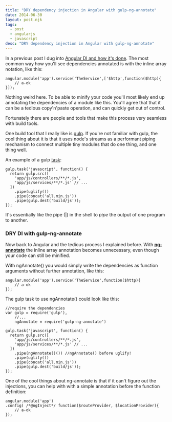 ```yaml
---
title: "DRY dependency injection in Angular with gulp-ng-annotate"
date: 2014-06-30
layout: post.njk
tags:
  - post
  - angularjs
  - javascript
desc: "DRY dependency injection in Angular with gulp-ng-annotate"
---
```


In a previous post I dug into [Angular DI and how it's done](/a-closer-look-at-angular-s-dependency-injection/).
The most common way how you'll see dependencies annotated is with the inline array notation, like this:

```
angular.module('app').service('TheService',['$http',function($http){
	// a-ok
}]);
```

Nothing weird here. To be able to minify your code you'll most likely end up annotating the dependencies of a module like this.
You'll agree that that it can be a tedious copy'n'paste operation, and can quickly get out of control.

Fortunately there are people and tools that make this process very seamless with build tools.

One build tool that I really like is [gulp](http://gulpjs.com). If you're not familiar with gulp, the cool thing about it is that it uses node's streams as a performant piping mechanism to connect multiple tiny modules that do one thing, and one thing well.

An example of a gulp [task](https://github.com/gulpjs/gulp/blob/master/README.md):

```
gulp.task('javascript', function() {
  return gulp.src([
	'app/js/controllers/**/*.js',
	'app/js/services/**/*.js' // ...
  ])
    .pipe(uglify())
    .pipe(concat('all.min.js'))
    .pipe(gulp.dest('build/js'));
});
```

It's essentially like the pipe (|) in the shell to *pipe* the output of one program to another.

### DRY DI with gulp-ng-annotate

Now back to Angular and the tedious process I explained before.
With [**ng-annotate**](https://github.com/sindresorhus/gulp-ngAnnotate()) the inline array annotation becomes unnecessary, even though your code can still be minified.

With ngAnnotate() you would simply write the dependencies as function arguments without further annotation, like this:

```
angular.module('app').service('TheService',function($http){
	// a-ok
});
```

The gulp task to use ngAnnotate() could look like this:

```
//require the dependencies
var gulp = require('gulp'),
    //...
    ngAnnotate = require('gulp-ng-annotate')

gulp.task('javascript', function() {
  return gulp.src([
	'app/js/controllers/**/*.js',
	'app/js/services/**/*.js' // ...
  ])
    .pipe(ngAnnotate()()) //ngAnnotate() before uglify!
    .pipe(uglify())
    .pipe(concat('all.min.js'))
    .pipe(gulp.dest('build/js'));
});
```


One of the cool things about ng-annotate is that if it can't figure out the injections, you can help with with a simple annotation before the function definition:

```
angular.module('app')
.config( /*@ngInject*/ function($routeProvider, $locationProvider){
	// a-ok
});
```
